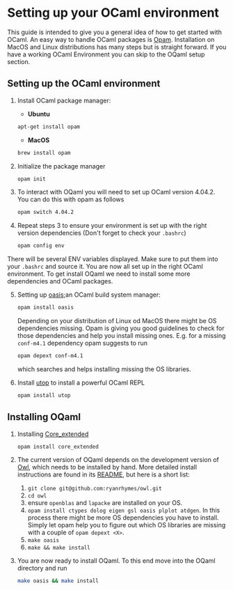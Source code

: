 # Setting up your OCaml environment

This guide is intended to give you a general idea of how to get started with OCaml. An easy way to handle OCaml packages is [Opam](https://opam.ocaml.org/doc/Install.html). Installation on MacOS and Linux distributions has many steps but is straight forward. If you have a working OCaml Environment you can skip to the OQaml setup section.

## Setting up the OCaml environment

1. Install OCaml package manager:

    + **Ubuntu**
    ```bash
    apt-get install opam
    ```

    + **MacOS**
    ```bash
    brew install opam
    ```

2. Initialize the package manager

    ```bash
    opam init
    ```

3. To interact with OQaml you will need to set up OCaml version 4.04.2. You can do this with opam as follows

    ```bash
    opam switch 4.04.2
    ```

4. Repeat steps 3 to ensure your environment is set up with the right version dependencies (Don't forget to check your `.bashrc`)

    ```bash
    opam config env
    ```
There will be several ENV variables displayed. Make sure to put them into your `.bashrc` and source it. You are now all set up in the right OCaml environment. To get install OQaml we need to install some more dependencies and OCaml packages.

5. Setting up [oasis](http://oasis.forge.ocamlcore.org/);an OCaml build system manager:

    ```bash
    opam install oasis
    ```

    Depending on your distribution of Linux od MacOS there might be OS dependencies missing. Opam is giving you good guidelines to check for those dependencies and help you install missing ones. E.g. for a missing `conf-m4.1` dependency opam suggests to run

    ```bash
    opam depext conf-m4.1
    ```
    which searches and helps installing missing the OS libraries.

6. Install [utop](https://github.com/diml/utop) to install a powerful OCaml REPL

    ```bash
    opam install utop
    ```

## Installing OQaml

1. Installing [Core_extended](https://github.com/janestreet/core_extended)

    ```bash
    opam install core_extended
    ```

2. The current version of OQaml depends on the development version of [Owl](https://github.com/ryanrhymes/owl), which needs to be installed by hand. More detailed install instructions are found in its [README](https://github.com/ryanrhymes/owl/blob/master/README.md), but here is a short list:

    1. `git clone git@github.com:ryanrhymes/owl.git`
    2. `cd owl`
    2. ensure `openblas` and `lapacke` are installed on your OS.
    3. `opam install ctypes dolog eigen gsl oasis plplot atdgen`. In this process there might be more OS dependencies you have to install. Simply let opam help you to figure out which OS libraries are missing with a couple of `opam depext <X>`.
    4. `make oasis`
    5. `make && make install`


3. You are now ready to install OQaml. To this end move into the OQaml directory and run

    ```bash
    make oasis && make install
    ```
